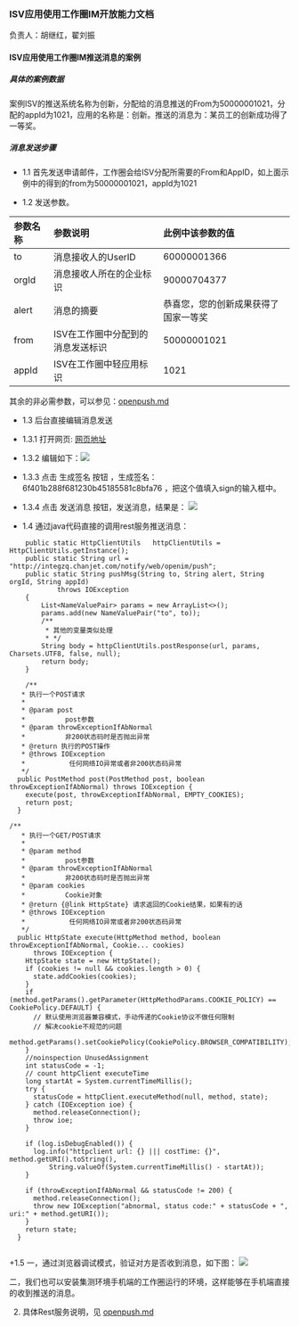 ### ISV应用使用工作圈IM开放能力文档
负责人：胡继红，翟刘振

#### ISV应用使用工作圈IM推送消息的案例         



##### 具体的案例数据

案例ISV的推送系统名称为创新，分配给的消息推送的From为50000001021，分配的appId为1021，应用的名称是：创新。推送的消息为：某员工的创新成功得了一等奖。

##### 消息发送步骤  

+ 1.1 首先发送申请邮件，工作圈会给ISV分配所需要的From和AppID，如上面示例中的得到的from为50000001021，appId为1021
	 
+ 1.2 发送参数。 

|参数名称 |	参数说明|此例中该参数的值|
|:-------------|:-------------|:-------------|
|to	     | 消息接收人的UserID|60000001366|
|orgId	     | 消息接收人所在的企业标识|90000704377|
|alert	     | 消息的摘要|恭喜您，您的创新成果获得了国家一等奖|
|from	     | ISV在工作圈中分配到的消息发送标识|50000001021|
|appId	     | ISV在工作圈中轻应用标识|1021|   



其余的非必需参数，可以参见：[openpush.md](./im/openpush.md)   
	 
+ 1.3 后台直接编辑消息发送    
+ 1.3.1 打开网页: [网页地址](http://integzq.chanjet.com/openim/index.html) 
+ 1.3.2 编辑如下：![](http://gitlab.rd.chanjet.com/gongzuoquan/isv-dev-doc/raw/master/im/para.png)    
+ 1.3.3 点击 生成签名 按钮 ，生成签名：6f401b288f681230b45185581c8bfa76 ，把这个值填入sign的输入框中。
+ 1.3.4 点击 发送消息 按钮，发送消息，结果是：
![](http://gitlab.rd.chanjet.com/gongzuoquan/isv-dev-doc/raw/master/im/result.png)  

+ 1.4 通过java代码直接的调用rest服务推送消息：  

~~~
    public static HttpClientUtils	httpClientUtils	= HttpClientUtils.getInstance();
    public static String url = "http://integzq.chanjet.com/notify/web/openim/push";
	public static String pushMsg(String to, String alert, String orgId, String appId) 
			throws IOException
	{
		List<NameValuePair> params = new ArrayList<>();
		params.add(new NameValuePair("to", to));
		/**
		 * 其他的变量类似处理
		 * */
		String body = httpClientUtils.postResponse(url, params, Charsets.UTF8, false, null);
		return body;
	}
	
	/**
   * 执行一个POST请求
   * 
   * @param post
   *          post参数
   * @param throwExceptionIfAbNormal
   *          非200状态码时是否抛出异常
   * @return 执行的POST操作
   * @throws IOException
   *           任何网络IO异常或者非200状态码异常
   */
  public PostMethod post(PostMethod post, boolean throwExceptionIfAbNormal) throws IOException {
    execute(post, throwExceptionIfAbNormal, EMPTY_COOKIES);
    return post;
  }

/**
   * 执行一个GET/POST请求
   * 
   * @param method
   *          post参数
   * @param throwExceptionIfAbNormal
   *          非200状态码时是否抛出异常
   * @param cookies
   *          Cookie对象
   * @return {@link HttpState} 请求返回的Cookie结果，如果有的话
   * @throws IOException
   *           任何网络IO异常或者非200状态码异常
   */
  public HttpState execute(HttpMethod method, boolean throwExceptionIfAbNormal, Cookie... cookies)
      throws IOException {
    HttpState state = new HttpState();
    if (cookies != null && cookies.length > 0) {
      state.addCookies(cookies);
    }
    if (method.getParams().getParameter(HttpMethodParams.COOKIE_POLICY) == CookiePolicy.DEFAULT) {
      // 默认使用浏览器兼容模式，手动传递的Cookie协议不做任何限制
      // 解决cookie不规范的问题
      method.getParams().setCookiePolicy(CookiePolicy.BROWSER_COMPATIBILITY);
    }
    //noinspection UnusedAssignment
    int statusCode = -1;
    // count httpClient executeTime
    long startAt = System.currentTimeMillis();
    try {
      statusCode = httpClient.executeMethod(null, method, state);
    } catch (IOException ioe) {
      method.releaseConnection();
      throw ioe;
    }

    if (log.isDebugEnabled()) {
      log.info("httpclient url: {} ||| costTime: {}", method.getURI().toString(),
          String.valueOf(System.currentTimeMillis() - startAt));
    }

    if (throwExceptionIfAbNormal && statusCode != 200) {
      method.releaseConnection();
      throw new IOException("abnormal, status code:" + statusCode + ", uri:" + method.getURI());
    }
    return state;
  }
	
~~~

+1.5   一，通过浏览器调试模式，验证对方是否收到消息，如下图：
![](http://gitlab.rd.chanjet.com/gongzuoquan/isv-dev-doc/raw/master/im/valid.png)  

二，我们也可以安装集测环境手机端的工作圈运行的环境，这样能够在手机端直接的收到推送的消息。


2.  具体Rest服务说明，见 [openpush.md](./im/openpush.md)